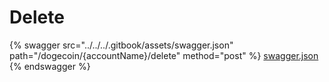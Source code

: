 # Delete

{% swagger src="../../../.gitbook/assets/swagger.json" path="/dogecoin/{accountName}/delete" method="post" %}
[swagger.json](../../../.gitbook/assets/swagger.json)
{% endswagger %}
